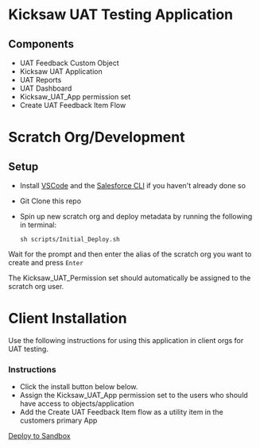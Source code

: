 # Kicksaw UAT Testing Application
## Components 

* UAT Feedback Custom Object 
* Kicksaw UAT Application 
* UAT Reports
* UAT Dashboard 
* Kicksaw_UAT_App permission set
* Create UAT Feedback Item Flow 

# Scratch Org/Development 

## Setup 
* Install [VSCode](https://code.visualstudio.com/) and the  [Salesforce CLI](https://developer.salesforce.com/docs/atlas.en-us.208.0.sfdx_setup.meta/sfdx_setup/sfdx_setup_install_cli.htm) if you haven't already done so

 * Git Clone this repo

 * Spin up new scratch org and deploy metadata by running the following in terminal: 

    ```sh scripts/Initial_Deploy.sh```

Wait for the prompt and then enter the alias of the scratch org you want to create and press ```Enter```

The Kicksaw_UAT_Permission set should automatically be assigned to the scratch org user. 

# Client Installation
Use the following instructions for using this application in client orgs for UAT testing. 
 ### Instructions 
 * Click the install button below below. 
 * Assign the Kicksaw_UAT_App permission set to the users who should have access to objects/application
 * Add the Create UAT Feedback Item flow as a utility item in the customers primary App
 


<a href="https://githubsfdeploy-sandbox.herokuapp.com/app/githubdeploy/papaflavaflave/Opportunity-Record-Lock">
  Deploy to Sandbox
</a>


